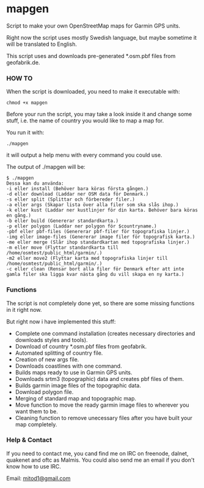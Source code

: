 mapgen
======

Script to make your own OpenStreetMap maps for Garmin GPS units.

Right now the script uses mostly Swedish language, but maybe sometime it will be translated to English.

This script uses and downloads pre-generated *.osm.pbf files from geofabrik.de.


### HOW TO ###
When the script is downloaded, you need to make it executable with: 

    chmod +x mapgen


Before your run the script, you may take a look inside it and change some stuff, i.e. the name of country you would like to map a map for.


You run it with:

    ./mapgen

it will output a help menu with every command you could use.

The output of ./mapgen will be:

    $ ./mapgen
    Dessa kan du använda:
    -i eller install (Behöver bara köras första gången.)
    -d eller download (Laddar ner OSM data för Denmark.)
    -s eller split (Splittar och förbereder filer.)
    -a eller args (Skapar lista över alla filer som ska slås ihop.)
    -k eller kust (Laddar ner kustlinjer för din karta. Behöver bara köras en gång.)
    -b eller build (Genererar standardkarta.)
    -p eller polygon (Laddar ner polygon för $countryname.)
    -pbf eller pbf-files (Genererar pbf-filer för topografiska linjer.)
    -img eller image-files (Genererar image filer för topografisk karta.)
    -me eller merge (Slår ihop standardkartan med topografiska linjer.)
    -m eller move (Flyttar standardkarta till /home/osmtest/public_html/garmin/.)
    -m2 eller move2 (Flyttar karta med topografiska linjer till /home/osmtest/public_html/garmin/.)
    -c eller clean (Rensar bort alla filer för Denmark efter att inte gamla filer ska ligga kvar nästa gång du vill skapa en ny karta.)



### Functions ###
The script is not completely done yet, so there are some missing functions in it right now.

But right now i have implemented this stuff:
* Complete one command installation (creates necessary directories and downloads styles and tools).
* Download of country *.osm.pbf files from geofabrik.
* Automated splitting of country file.
* Creation of new args file.
* Downloads coastlines with one command.
* Builds maps ready to use in Garmin GPS units.
* Downloads srtm3 (topographic) data and creates pbf files of them.
* Builds garmin image files of the topographic data.
* Download polygon file.
* Merging of standard map and topographic map.
* Move function to move the ready garmin image files to wherever you want them to be.
* Cleaning function to remove unecessary files after you have built your map completely.


### Help & Contact ###
If you need to contact me, you cand find me on IRC on freenode, dalnet, quakenet and oftc as Malmis.
You could also send me an email if you don't know how to use IRC.

Email: mitod1@gmail.com
